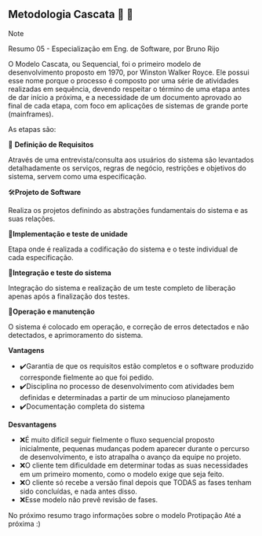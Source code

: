 ## Metodologia Cascata 📗 🌊
>[!NOTE]
>Resumo 05 - Especialização em Eng. de Software, por Bruno Rijo

O Modelo Cascata, ou Sequencial, foi o primeiro modelo de desenvolvimento proposto em 1970, por Winston Walker Royce. Ele possui esse nome porque o processo é composto por uma série de atividades realizadas em sequência, devendo respeitar o término de uma etapa antes de dar início a próxima, e a necessidade de um documento aprovado ao final de cada etapa, com foco em aplicações de sistemas de grande porte (mainframes). 

As etapas são:

🎯 **Definição de Requisitos**

Através de uma entrevista/consulta aos usuários do sistema são levantados detalhadamente os serviços, regras de negócio, restrições e objetivos do sistema, servem como uma especificação.

🛠️**Projeto de Software**

Realiza os projetos definindo as abstrações fundamentais do sistema e as suas relações.

🧪**Implementação e teste de unidade**

Etapa onde é realizada a codificação do sistema e o teste individual de cada especificação.


🔄**Integração e teste do sistema**

Integração do sistema e realização de um teste completo de liberação apenas após a finalização dos testes.

🚀**Operação e manutenção**

O sistema é colocado em operação, e correção de erros detectados e não detectados, e aprimoramento do sistema.

**Vantagens**

- ✔️Garantia de que os requisitos estão completos e o software produzido corresponde fielmente ao que foi pedido.
- ✔️Disciplina no processo de desenvolvimento com atividades bem definidas e determinadas a partir de um minucioso planejamento
- ✔️Documentação completa do sistema

**Desvantagens**

- ❌É muito difícil seguir fielmente o fluxo sequencial proposto inicialmente, pequenas mudanças podem aparecer durante o percurso de desenvolvimento, e isto atrapalha o avanço da equipe no projeto.
- ❌O cliente tem dificuldade em determinar todas as suas necessidades em um primeiro momento, como o modelo exige que seja feito.
- ❌O cliente só recebe a versão final depois que TODAS as fases tenham sido concluídas, e nada antes disso.
- ❌Esse modelo não prevê revisão de fases.
  

No próximo resumo trago informações sobre o modelo Protipação
Até a próxima :)
